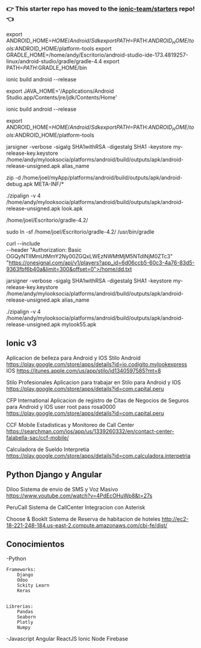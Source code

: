 ### :point_right: This starter repo has moved to the [ionic-team/starters](https://github.com/ionic-team/starters/tree/master/ionic-angular/official/sidemenu) repo! :point_left:

export ANDROID_HOME=$HOME/Android/Sdk
export PATH=$PATH:$ANDROID_HOME/tools:$ANDROID_HOME/platform-tools
export GRADLE_HOME=/home/andy/Escritorio/android-studio-ide-173.4819257-linux/android-studio/gradle/gradle-4.4
export PATH=$PATH:$GRADLE_HOME/bin


ionic build android --release

export JAVA_HOME='/Applications/Android Studio.app/Contents/jre/jdk/Contents/Home'

ionic build android --release


export ANDROID_HOME=$HOME/Android/Sdk
export PATH=$PATH:$ANDROID_HOME/tools:$ANDROID_HOME/platform-tools

jarsigner -verbose -sigalg SHA1withRSA -digestalg SHA1 -keystore my-release-key.keystore /home/andy/mylooksocia/platforms/android/build/outputs/apk/android-release-unsigned.apk alias_name

zip -d /home/joel/myApp/platforms/android/build/outputs/apk/android-debug.apk  META-INF/\*

./zipalign -v 4 /home/andy/mylooksocia/platforms/android/build/outputs/apk/android-release-unsigned.apk look.apk

/home/joel/Escritorio/gradle-4.2/

sudo ln -sf /home/joel/Escritorio/gradle-4.2/ /usr/bin/gradle

curl --include \
     --header "Authorization: Basic OGQyNTllMmUtMmY2Ny00ZGQxLWEzNWMtMjM5NTdlNjM0ZTc3" \
     "https://onesignal.com/api/v1/players?app_id=6d06ccb5-60c3-4a76-83d5-9363fbf6b40a&limit=300&offset=0">/home/dd.txt





jarsigner -verbose -sigalg SHA1withRSA -digestalg SHA1 -keystore my-release-key.keystore /home/andy/mylooksocia/platforms/android/build/outputs/apk/android-release-unsigned.apk alias_name


./zipalign -v 4 /home/andy/mylooksocia/platforms/android/build/outputs/apk/android-release-unsigned.apk mylook55.apk



Ionic v3 
--------

Aplicacion de belleza para Android y IOS
Stilo 
Android https://play.google.com/store/apps/details?id=io.codigito.mylookexpress
IOS https://itunes.apple.com/us/app/stilo/id1340597585?mt=8

Stilo Profesionales
Aplicacion  para trabajar en Stilo para Android y IOS
https://play.google.com/store/apps/details?id=com.capital.peru

CFP International
Aplicacion de registro de Citas de Negocios de Seguros para Android y IOS
user root pass rosa0000
https://play.google.com/store/apps/details?id=com.capital.peru

CCF Mobile
Estadisticas y Monitoreo de Call Center
https://searchman.com/ios/app/us/1339260332/en/contact-center-falabella-sac/ccf-mobile/

Calculadora de Sueldo Interpretia
https://play.google.com/store/apps/details?id=com.calculadora.interpetria

Python Django y Angular
-----------------------

Diloo
Sistema de envio de SMS y Voz Masivo
https://www.youtube.com/watch?v=4PdEcOHuWp8&t=27s


PeruCall
Sistema de CallCenter
Integracion con Asterisk 


Choose & BookIt
Sistema de Reserva de habitacion de hoteles
http://ec2-18-221-248-184.us-east-2.compute.amazonaws.com/cbi-fe/dist/



Conocimientos
-------------
-Python

	Frameworks:
		Django
		Odoo
		Sckity Learn
		Keras
		

	Librerias:
		Pandas
		Seaborn
		Plotly
		Numpy
			

-Javascript
	Angular
	ReactJS
	Ionic
	Node
	Firebase
